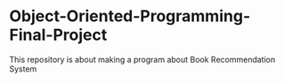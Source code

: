 # Object-Oriented-Programming-Final-Project
This repository is about making a program about Book Recommendation System
